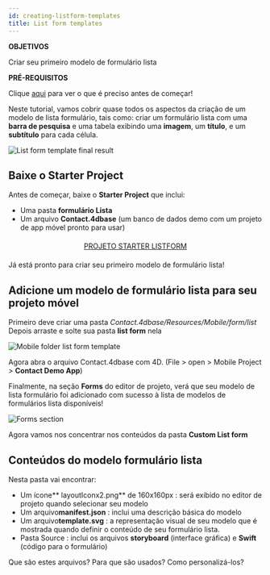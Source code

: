 ```yaml
---
id: creating-listform-templates
title: List form templates
---
```


<div class = "objectives"> 

**OBJETIVOS**

Criar seu primeiro modelo de formulário lista</div> <div class = "prerequisites"> 

**PRÉ-REQUISITOS**

Clique [aqui](prerequisites.html) para ver o que é preciso antes de começar!</div> 

Neste tutorial, vamos cobrir quase todos os aspectos da criação de um modelo de lista formulário, tais como: criar um formulário lista com uma **barra de pesquisa** e uma tabela exibindo uma **imagem**, um **título**, e um **subtítulo** para cada célula.

![List form template final result](assets/en/custom-listform/custom-template-final-result.png)

## Baixe o Starter Project

Antes de começar, baixe o **Starter Project** que inclui:

* Uma pasta **formulário Lista** 
* Um arquivo **Contact.4dbase** (um banco de dados demo com um projeto de app móvel pronto para usar)

<div style="text-align: center; margin-top: 20px; margin-bottom: 20px">
  <p>
    

<a class="button"
href="../assets/en/custom-listform/CustomListFormStarterProject.zip">PROJETO STARTER LISTFORM</a>

  </p>
</div>

Já está pronto para criar seu primeiro modelo de formulário lista!

## Adicione um modelo de formulário lista para seu projeto móvel

Primeiro deve criar uma pasta *Contact.4dbase/Resources/Mobile/form/list* Depois arraste e solte sua pasta **list form** nela

![Mobile folder list form template](assets/en/custom-listform/mobile-folder-custom-template.png)

Agora abra o arquivo Contact.4dbase com 4D. (File > open > Mobile Project > **Contact Demo App**)

Finalmente, na seção **Forms** do editor de projeto, verá que seu modelo de lista formulário foi adicionado com sucesso à lista de modelos de formulários lista disponíveis!

![Forms section](assets/en/custom-listform/custom-listform-template.png)

Agora vamos nos concentrar nos conteúdos da pasta **Custom List form**

## Conteúdos do modelo formulário lista

Nesta pasta vai encontrar:

* Um ícone** layoutIconx2.png** de 160x160px : será exibido no editor de projeto quando selecionar seu modelo
* Um arquivo**manifest.json** : inclui uma descrição básica do modelo
* Um arquivo**template.svg** : a representação visual de seu modelo que é mostrada quando definir o conteúdo de seu formulário lista.
* Pasta Source : inclui os arquivos **storyboard** (interface gráfica) e **Swift** (código para o formulário)

Que são estes arquivos? Para que são usados? Como personalizá-los?